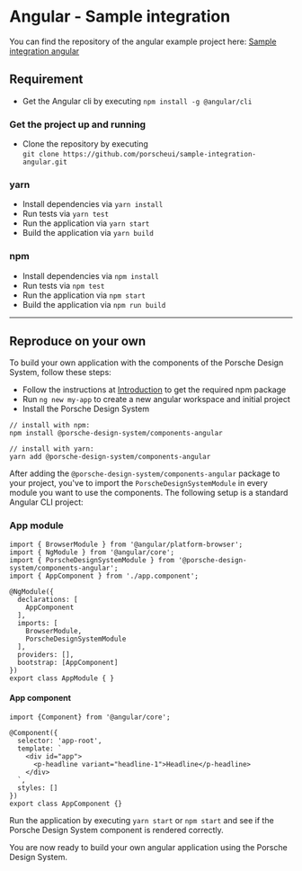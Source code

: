 # Angular - Sample integration

You can find the repository of the angular example project here: [Sample integration angular](https://github.com/porscheui/sample-integration-angular)

## Requirement
* Get the Angular cli by executing `npm install -g @angular/cli`

### Get the project up and running
* Clone the repository by executing <br>
`git clone https://github.com/porscheui/sample-integration-angular.git`

### yarn
* Install dependencies via `yarn install`
* Run tests via `yarn test`
* Run the application via `yarn start`
* Build the application via `yarn build`

### npm
* Install dependencies via `npm install`
* Run tests via `npm test`
* Run the application via `npm start`
* Build the application via `npm run build`

---

## Reproduce on your own
To build your own application with the components of the Porsche Design System, follow these steps:

* Follow the instructions at [Introduction](https://designsystem.porsche.com/v1/#/start-coding/introduction) to get the required npm package
* Run `ng new my-app` to create a new angular workspace and initial project
* Install the Porsche Design System

``` 
// install with npm:
npm install @porsche-design-system/components-angular

// install with yarn:
yarn add @porsche-design-system/components-angular
```

After adding the `@porsche-design-system/components-angular` package to your project,
you've to import the `PorscheDesignSystemModule` in every module you want to use the components.
The following setup is a standard Angular CLI project: 

### App module
``` 
import { BrowserModule } from '@angular/platform-browser';
import { NgModule } from '@angular/core';
import { PorscheDesignSystemModule } from '@porsche-design-system/components-angular';
import { AppComponent } from './app.component';

@NgModule({
  declarations: [
    AppComponent
  ],
  imports: [
    BrowserModule,
    PorscheDesignSystemModule
  ],
  providers: [],
  bootstrap: [AppComponent]
})
export class AppModule { }

``` 

#### App component
``` 
import {Component} from '@angular/core';

@Component({
  selector: 'app-root',
  template: `
    <div id="app">
      <p-headline variant="headline-1">Headline</p-headline>
    </div>
  `,
  styles: []
})
export class AppComponent {}
```
Run the application by executing `yarn start` or `npm start` and see if the Porsche Design System component is rendered correctly.

You are now ready to build your own angular application using the Porsche Design System.